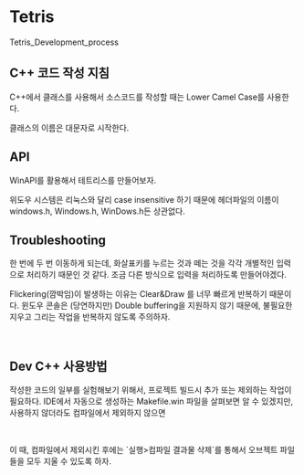 Tetris
======

Tetris\_Development\_process

C++ 코드 작성 지침
------------------

C++에서 클래스를 사용해서 소스코드를 작성할 때는 Lower Camel Case를 사용한다.

클래스의 이름은 대문자로 시작한다.

API
---

WinAPI를 활용해서 테트리스를 만들어보자.

위도우 시스템은 리눅스와 달리 case insensitive 하기 때문에 헤더파일의 이름이
windows.h, Windows.h, WinDows.h든 상관없다.

Troubleshooting
---------------

한 번에 두 번 이동하게 되는데, 화살표키를 누르는 것과 떼는 것을 각각 개별적인
입력으로 처리하기 때문인 것 같다. 조금 다른 방식으로 입력을 처리하도록
만들어야겠다.

Flickering(깜박임)이 발생하는 이유는 Clear&Draw 를 너무 빠르게 반복하기
때문이다. 윈도우 콘솔은 (당연하지만) Double buffering을 지원하지 않기 때문에,
불필요한 지우고 그리는 작업을 반복하지 않도록 주의하자.

 

Dev C++ 사용방법
----------------

작성한 코드의 일부를 실험해보기 위해서, 프로젝트 빌드시 추가 또는 제외하는
작업이 필요하다. IDE에서 자동으로 생성하는 Makefile.win 파일을 살펴보면 알 수
있겠지만, 사용하지 않더라도 컴파일에서 제외하지 않으면

 

이 때, 컴파일에서 제외시킨 후에는 \`실행\>컴파일 결과물 삭제\`를 통해서 오브젝트
파일들을 모두 지울 수 있도록 하자.

